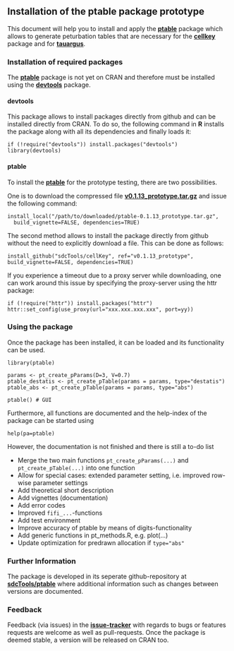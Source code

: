 ## Installation of the ptable package prototype

This document will help you to install and apply the [**ptable**](https://github.com/sdcTools/ptable) package which allows to generate peturbation tables that are necessary for the [**cellkey**](https://github.com/sdcTools/cellkey) package and for  [**tauargus**](https://github.com/sdcTools/tauargus).

### Installation of required packages
The [**ptable**](https://github.com/sdcTools/ptable) package is not yet on CRAN and therefore must be installed using the  [**devtools**](https://cran.r-project.org/package=devtools) package.

#### devtools
This package allows to install packages directly from github and can be installed directly from CRAN. To do so, the following command in **R** installs the package along with all its dependencies and finally loads it:

```
if (!require("devtools")) install.packages("devtools")
library(devtools)
```

#### ptable
To install the [**ptable**](https://github.com/sdcTools/ptable) for the prototype testing, there are two possibilities.


One is to download the compressed file [**v0.1.13_prototype.tar.gz**](https://github.com/sdcTools/ptable/archive/v0.1.13_prototype.tar.gz) and issue the following command:

```
install_local("/path/to/downloaded/ptable-0.1.13_prototype.tar.gz",
  build_vignette=FALSE, dependencies=TRUE)
```

The second method allows to install the package directly from github without the need to explicitly download a file. This can be done as follows:

```
install_github("sdcTools/cellKey", ref="v0.1.13_prototype", build_vignette=FALSE, dependencies=TRUE)
```

If you experience a timeout due to a proxy server while downloading, one can work around this issue by specifying the proxy-server using the httr package:

```
if (!require("httr")) install.packages("httr")
httr::set_config(use_proxy(url="xxx.xxx.xxx.xxx", port=yy))
```


### Using the package
Once the package has been installed, it can be loaded and its functionality can be used. 

```
library(ptable)

params <- pt_create_pParams(D=3, V=0.7)
ptable_destatis <- pt_create_pTable(params = params, type="destatis")
ptable_abs <- pt_create_pTable(params = params, type="abs")

ptable() # GUI
```

Furthermore, all functions are documented and the help-index of the package can be started using

```
help(pa=ptable)
```
However, the documentation is not finished and there is still a to-do list
-   Merge the two main functions `pt_create_pParams(...)` and `pt_create_pTable(...)` into one function
-   Allow for special cases: extended parameter setting, i.e. improved row-wise parameter settings
-   Add theoretical short description
-   Add vignettes (documentation)
-   Add error codes
-   Improved `fifi_...`-functions
-   Add test environment
-   Improve accuracy of ptable by means of digits-functionality
-   Add generic functions in pt\_methods.R, e.g. plot(...)
-   Update optimization for predrawn allocation if `type="abs"`

### Further Information
The package is developed in its seperate github-repository at [**sdcTools/ptable**](https://github.com/sdcTools/ptable) where additional information such as changes between versions are documented.

### Feedback
Feedback (via issues) in the [**issue-tracker**](https://github.com/sdcTools/ptable/issues) with regards to bugs or features requests are welcome as well as pull-requests. Once the package is deemed stable, a version will be released on CRAN too.
